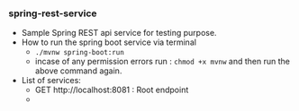 ### spring-rest-service

- Sample Spring REST api service for testing purpose.
- How to run the spring boot service via terminal
  - `./mvnw spring-boot:run`
  - incase of any permission errors run : `chmod +x mvnw` and then run the above command again.
- List of services:
  - GET http://localhost:8081 : Root endpoint
  - 
